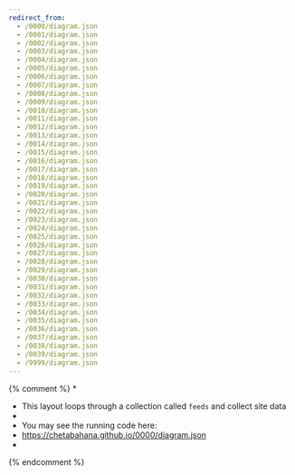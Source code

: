```yaml
---
redirect_from:
  - /0000/diagram.json
  - /0001/diagram.json
  - /0002/diagram.json
  - /0003/diagram.json
  - /0004/diagram.json
  - /0005/diagram.json
  - /0006/diagram.json
  - /0007/diagram.json
  - /0008/diagram.json
  - /0009/diagram.json
  - /0010/diagram.json
  - /0011/diagram.json
  - /0012/diagram.json
  - /0013/diagram.json
  - /0014/diagram.json
  - /0015/diagram.json
  - /0016/diagram.json
  - /0017/diagram.json
  - /0018/diagram.json
  - /0019/diagram.json
  - /0020/diagram.json
  - /0021/diagram.json
  - /0022/diagram.json
  - /0023/diagram.json
  - /0024/diagram.json
  - /0025/diagram.json
  - /0026/diagram.json
  - /0027/diagram.json
  - /0028/diagram.json
  - /0029/diagram.json
  - /0030/diagram.json
  - /0031/diagram.json
  - /0032/diagram.json
  - /0033/diagram.json
  - /0034/diagram.json
  - /0035/diagram.json
  - /0036/diagram.json
  - /0037/diagram.json
  - /0038/diagram.json
  - /0039/diagram.json
  - /9999/diagram.json
---
```

{% comment %}
*
*  This layout loops through a collection called `feeds` and collect site data 
*
*  You may see the running code here:
*  https://chetabahana.github.io/0000/diagram.json
*
{% endcomment %}
